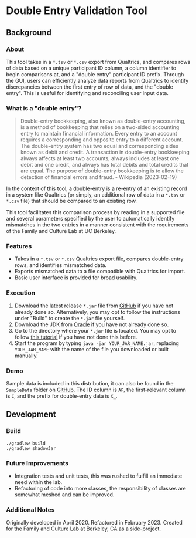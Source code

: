 # Double Entry Validation Tool

## Background

### About
This tool takes in a `*.tsv` or `*.csv` export from Qualtrics, and compares rows of data based on a unique participant
ID column, a column identifier to begin comparisons at, and a "double entry" participant ID prefix. Through the GUI,
users can efficiently analyze data reports from Qualtrics to identify discrepancies between the first entry of row of
data, and the "double entry". This is useful for identifying and reconciling user input data.

### What is a "double entry"?
> Double-entry bookkeeping, also known as double-entry accounting, is a method of bookkeeping that relies on a two-sided 
> accounting entry to maintain financial information. Every entry to an account requires a corresponding and opposite 
> entry to a different account. The double-entry system has two equal and corresponding sides known as debit and credit. 
> A transaction in double-entry bookkeeping always affects at least two accounts, always includes at least one debit and 
> one credit, and always has total debits and total credits that are equal. The purpose of double-entry bookkeeping is 
> to allow the detection of financial errors and fraud. - Wikipedia (2023-02-19)

In the context of this tool, a double-entry is a re-entry of an existing record in a system like Qualtrics (or simply, 
an additional row of data in a `*.tsv` or `*.csv` file) that should be compared to an existing row. 

This tool facilitates this comparison process by reading in a supported file and several parameters specified by the 
user to automatically identify mismatches in the two entries in a manner consistent with the requirements of the Family 
and Culture Lab at UC Berkeley.

### Features
* Takes in a `*.tsv` or `*.csv` Qualtrics export file, compares double-entry rows, and identifies mismatched data. 
* Exports mismatched data to a file compatible with Qualtrics for import.
* Basic user interface is provided for broad usability.

### Execution
1. Download the latest release `*.jar` file from [GitHub](https://github.com/LTimothy/DoubleEntry/releases)
   if you have not already done so. Alternatively, you may opt to follow the instructions under "Build" to create the
   `*.jar` file yourself.
2. Download the JDK from [Oracle](https://www.oracle.com/java/technologies/downloads/) if you have not already done so.
3. Go to the directory where your `*.jar` file is located. You may opt to follow
   [this tutorial](https://tutorials.codebar.io/command-line/introduction/tutorial.html) if you have not done this before.
4. Start the program by typing `java -jar YOUR_JAR_NAME.jar`, replacing `YOUR_JAR_NAME` with the name of the file you
   downloaded or built manually.

### Demo
Sample data is included in this distribution, it can also be found in the `SampleData` folder on 
[GitHub](https://github.com/LTimothy/DoubleEntry/tree/master/SampleData). The ID column is `AF`, the first-relevant 
column is `C`, and the prefix for double-entry data is `X_`.

## Development

### Build
```
./gradlew build
./gradlew shadowJar
```

### Future Improvements
* Integration tests and unit tests, this was rushed to fulfill an immediate need within the lab.
* Refactoring of code into more classes, the responsibility of classes are somewhat meshed and can be improved.

### Additional Notes
Originally developed in April 2020. Refactored in February 2023. Created for the Family and Culture Lab at 
Berkeley, CA as a side-project.
